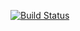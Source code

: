 [![Build Status](https://drone.rev.legal/api/badges/AXATechLab/disaster-insight-front/status.svg)](https://drone.rev.legal/AXATechLab/disaster-insight-front)
